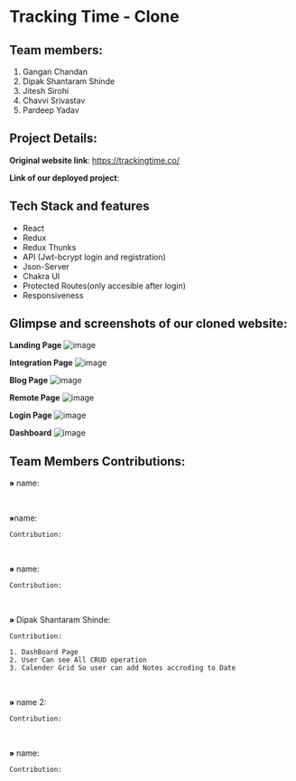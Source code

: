 # Tracking Time - Clone


## Team members:
1. Gangan Chandan
2. Dipak Shantaram Shinde
3. Jitesh Sirohi
4. Chavvi Srivastav
5. Pardeep Yadav


## Project Details:

**Original website link**: https://trackingtime.co/

**Link of our deployed project**:

## Tech Stack and features
- React
- Redux
- Redux Thunks
- API (Jwt-bcrypt login and registration)
- Json-Server
- Chakra UI
- Protected Routes(only accesible after login)
- Responsiveness


## Glimpse and screenshots of our cloned website:
**Landing Page**
![image](https://user-images.githubusercontent.com/70229744/187068343-07604dbc-b919-47d7-9b04-9d6042a44474.png)

**Integration Page**
![image](https://user-images.githubusercontent.com/70229744/187068363-1b9a735a-e042-4ba0-850b-3bdde20fd778.png)

**Blog Page**
![image](https://user-images.githubusercontent.com/70229744/187068407-17ce0433-d836-46f0-a63a-5a334cfa987d.png)

**Remote Page**
![image](https://user-images.githubusercontent.com/70229744/187068427-429c9019-6df8-402e-8bea-ef13da791ece.png)

**Login Page**
![image](https://user-images.githubusercontent.com/70229744/187068471-a3e065cf-2688-4a84-b4cb-5f4a2a1ca4f2.png)

**Dashboard**
![image](https://user-images.githubusercontent.com/70229744/187068455-6ffe7a35-c9e6-41d4-ae51-165660cb4ca8.png)


## Team Members Contributions:
 ⁍ name:
 
    

<br>

  ⁍name:

   

    Contribution:

    
<br>

  ⁍ name:

    Contribution:

   

<br>

  ⁍ Dipak Shantaram Shinde:

    Contribution:
    
    1. DashBoard Page
    2. User Can see All CRUD operation
    3. Calender Grid So user can add Notes accroding to Date
    
    
  <br>

  ⁍ name 2:

    Contribution:

    
    
  <br>

  ⁍ name:

    Contribution:

   
